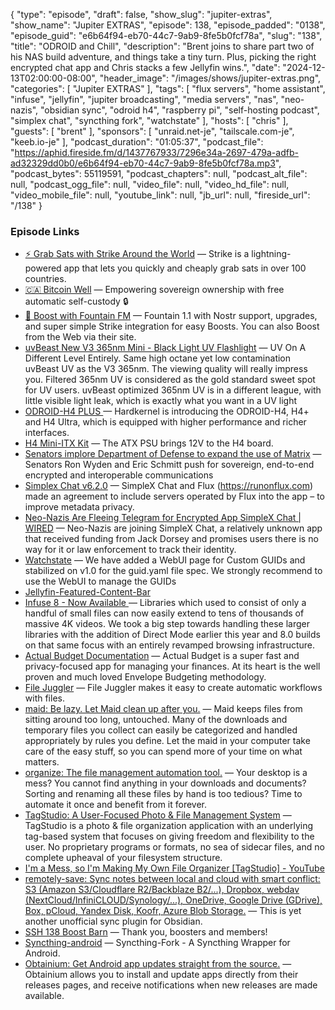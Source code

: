 {
  "type": "episode",
  "draft": false,
  "show_slug": "jupiter-extras",
  "show_name": "Jupiter EXTRAS",
  "episode": 138,
  "episode_padded": "0138",
  "episode_guid": "e6b64f94-eb70-44c7-9ab9-8fe5b0fcf78a",
  "slug": "138",
  "title": "ODROID and Chill",
  "description": "Brent joins to share part two of his NAS build adventure, and things take a tiny turn. Plus, picking the right encrypted chat app and Chris stacks a few Jellyfin wins.",
  "date": "2024-12-13T02:00:00-08:00",
  "header_image": "/images/shows/jupiter-extras.png",
  "categories": [
    "Jupiter EXTRAS"
  ],
  "tags": [
    "flux servers",
    "home assistant",
    "infuse",
    "jellyfin",
    "jupiter broadcasting",
    "media servers",
    "nas",
    "neo-nazis",
    "obsidian sync",
    "odroid h4",
    "raspberry pi",
    "self-hosting podcast",
    "simplex chat",
    "syncthing fork",
    "watchstate"
  ],
  "hosts": [
    "chris"
  ],
  "guests": [
    "brent"
  ],
  "sponsors": [
    "unraid.net-je",
    "tailscale.com-je",
    "keeb.io-je"
  ],
  "podcast_duration": "01:05:37",
  "podcast_file": "https://aphid.fireside.fm/d/1437767933/7296e34a-2697-479a-adfb-ad32329dd0b0/e6b64f94-eb70-44c7-9ab9-8fe5b0fcf78a.mp3",
  "podcast_bytes": 55119591,
  "podcast_chapters": null,
  "podcast_alt_file": null,
  "podcast_ogg_file": null,
  "video_file": null,
  "video_hd_file": null,
  "video_mobile_file": null,
  "youtube_link": null,
  "jb_url": null,
  "fireside_url": "/138"
}


### Episode Links

  * [⚡ Grab Sats with Strike Around the World](https://strike.me/download/ "⚡ Grab Sats with Strike Around the World") — Strike is a lightning-powered app that lets you quickly and cheaply grab sats in over 100 countries.
  * [🇨🇦 Bitcoin Well](https://bitcoinwell.com/ "🇨🇦  Bitcoin Well") — Empowering sovereign ownership with free automatic self-custody 🔒
  * [🎉 Boost with Fountain FM](https://fountain.fm/show/LxGQPEpBqTDLxF4d6qC5 "🎉 Boost with Fountain FM") — Fountain 1.1 with Nostr support, upgrades, and super simple Strike integration for easy Boosts. You can also Boost from the Web via their site.
  * [uvBeast New V3 365nm Mini - Black Light UV Flashlight](https://www.amazon.com/dp/B085W7B5V3 "uvBeast New V3 365nm Mini - Black Light UV Flashlight") — UV On A Different Level Entirely. Same high octane yet low contamination uvBeast UV as the V3 365nm. The viewing quality will really impress you. Filtered 365nm UV is considered as the gold standard sweet spot for UV users. uvBeast optimized 365nm UV is in a different league, with little visible light leak, which is exactly what you want in a UV light 
  * [ODROID-H4 PLUS ](https://www.hardkernel.com/shop/odroid-h4-plus/ "ODROID-H4 PLUS ") — Hardkernel is introducing the ODROID-H4, H4+ and H4 Ultra, which is equipped with higher performance and richer interfaces.
  * [H4 Mini-ITX Kit](https://www.hardkernel.com/shop/h4-mini-itx-kit/ "H4 Mini-ITX Kit") — The ATX PSU brings 12V to the H4 board. 
  * [Senators implore Department of Defense to expand the use of Matrix](https://element.io/blog/senators-implore-department-of-defense-to-expand-the-use-of-matrix/?ref=selfh.st "Senators implore Department of Defense to expand the use of Matrix") — Senators Ron Wyden and Eric Schmitt push for sovereign, end-to-end encrypted and interoperable communications
  * [Simplex Chat v6.2.0](https://github.com/simplex-chat/simplex-chat/releases/tag/v6.2.0 "Simplex Chat v6.2.0") — SimpleX Chat and Flux (https://runonflux.com) made an agreement to include servers operated by Flux into the app – to improve metadata privacy.
  * [Neo-Nazis Are Fleeing Telegram for Encrypted App SimpleX Chat | WIRED](https://www.wired.com/story/neo-nazis-flee-telegram-encrypted-app-simplex/?utm_brand=wired&utm_medium=social&mbid=social_twitter&utm_source=twitter&utm_social-type=owned "Neo-Nazis Are Fleeing Telegram for Encrypted App SimpleX Chat | WIRED") — Neo-Nazis are joining SimpleX Chat, a relatively unknown app that received funding from Jack Dorsey and promises users there is no way for it or law enforcement to track their identity.
  * [Watchstate](https://github.com/arabcoders/watchstate?ref=selfhosted.show "Watchstate") — We have added a WebUI page for Custom GUIDs and stabilized on v1.0 for the guid.yaml file spec. We strongly recommend to use the WebUI to manage the GUIDs
  * [Jellyfin-Featured-Content-Bar ](https://github.com/tedhinklater/Jellyfin-Featured-Content-Bar "Jellyfin-Featured-Content-Bar ")
  * [Infuse 8 - Now Available ](https://firecore.com/blog/infuse-8-now-available "Infuse 8 - Now Available ") — Libraries which used to consist of only a handful of small files can now easily extend to tens of thousands of massive 4K videos. We took a big step towards handling these larger libraries with the addition of Direct Mode earlier this year and 8.0 builds on that same focus with an entirely revamped browsing infrastructure. 
  * [Actual Budget Documentation](https://actualbudget.org/ "Actual Budget Documentation") — Actual Budget is a super fast and privacy-focused app for managing your finances. At its heart is the well proven and much loved Envelope Budgeting methodology.
  * [File Juggler](https://www.filejuggler.com/ "File Juggler") — File Juggler makes it easy to create automatic workflows with files.
  * [maid: Be lazy. Let Maid clean up after you.](https://github.com/maid/maid "maid: Be lazy. Let Maid clean up after you.") — Maid keeps files from sitting around too long, untouched. Many of the downloads and temporary files you collect can easily be categorized and handled appropriately by rules you define. Let the maid in your computer take care of the easy stuff, so you can spend more of your time on what matters.
  * [organize: The file management automation tool.](https://github.com/tfeldmann/organize "organize: The file management automation tool.") — Your desktop is a mess? You cannot find anything in your downloads and documents? Sorting and renaming all these files by hand is too tedious? Time to automate it once and benefit from it forever.
  * [TagStudio: A User-Focused Photo & File Management System](https://github.com/TagStudioDev/TagStudio "TagStudio: A User-Focused Photo & File Management System") — TagStudio is a photo & file organization application with an underlying tag-based system that focuses on giving freedom and flexibility to the user. No proprietary programs or formats, no sea of sidecar files, and no complete upheaval of your filesystem structure. 
  * [I'm a Mess, so I'm Making My Own File Organizer [TagStudio] - YouTube](https://www.youtube.com/watch?v=wTQeMkYRMcw "I'm a Mess, so I'm Making My Own File Organizer \[TagStudio\] - YouTube")
  * [remotely-save: Sync notes between local and cloud with smart conflict: S3 (Amazon S3/Cloudflare R2/Backblaze B2/...), Dropbox, webdav (NextCloud/InfiniCLOUD/Synology/...), OneDrive, Google Drive (GDrive), Box, pCloud, Yandex Disk, Koofr, Azure Blob Storage.](https://github.com/remotely-save/remotely-save "remotely-save: Sync notes between local and cloud with smart conflict: S3 \(Amazon S3/Cloudflare R2/Backblaze B2/...\), Dropbox, webdav \(NextCloud/InfiniCLOUD/Synology/...\), OneDrive, Google Drive \(GDrive\), Box, pCloud, Yandex Disk, Koofr, Azure Blob Storage.") — This is yet another unofficial sync plugin for Obsidian.
  * [SSH 138 Boost Barn](https://paste.docs.lol/code/SmitesStertorousness "SSH 138 Boost Barn") — Thank you, boosters and members! 
  * [Syncthing-android](https://github.com/Catfriend1/syncthing-android "Syncthing-android") — Syncthing-Fork - A Syncthing Wrapper for Android.
  * [Obtainium: Get Android app updates straight from the source.](https://github.com/ImranR98/Obtainium "Obtainium: Get Android app updates straight from the source.") — Obtainium allows you to install and update apps directly from their releases pages, and receive notifications when new releases are made available.


